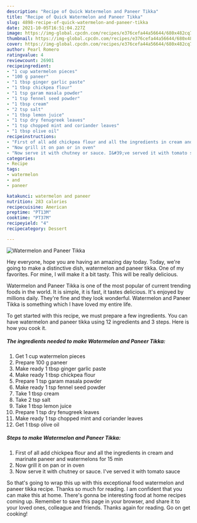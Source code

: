 ```yaml
---
description: "Recipe of Quick Watermelon and Paneer Tikka"
title: "Recipe of Quick Watermelon and Paneer Tikka"
slug: 4898-recipe-of-quick-watermelon-and-paneer-tikka
date: 2021-10-05T16:51:04.227Z
image: https://img-global.cpcdn.com/recipes/e376cefa44a56644/680x482cq70/watermelon-and-paneer-tikka-recipe-main-photo.jpg
thumbnail: https://img-global.cpcdn.com/recipes/e376cefa44a56644/680x482cq70/watermelon-and-paneer-tikka-recipe-main-photo.jpg
cover: https://img-global.cpcdn.com/recipes/e376cefa44a56644/680x482cq70/watermelon-and-paneer-tikka-recipe-main-photo.jpg
author: Pearl Romero
ratingvalue: 4
reviewcount: 26901
recipeingredient:
- "1 cup watermelon pieces"
- "100 g paneer"
- "1 tbsp ginger garlic paste"
- "1 tbsp chickpea flour"
- "1 tsp garam masala powder"
- "1 tsp fennel seed powder"
- "1 tbsp cream"
- "2 tsp salt"
- "1 tbsp lemon juice"
- "1 tsp dry fenugreek leaves"
- "1 tsp chopped mint and coriander leaves"
- "1 tbsp olive oil"
recipeinstructions:
- "First of all add chickpea flour and all the ingredients in cream and marinate paneer and watermelons for 15 min"
- "Now grill it on pan or in oven"
- "Now serve it with chutney or sauce. I&#39;ve served it with tomato sauce"
categories:
- Recipe
tags:
- watermelon
- and
- paneer

katakunci: watermelon and paneer 
nutrition: 283 calories
recipecuisine: American
preptime: "PT13M"
cooktime: "PT37M"
recipeyield: "4"
recipecategory: Dessert

---
```



![Watermelon and Paneer Tikka](https://img-global.cpcdn.com/recipes/e376cefa44a56644/680x482cq70/watermelon-and-paneer-tikka-recipe-main-photo.jpg)

Hey everyone, hope you are having an amazing day today. Today, we're going to make a distinctive dish, watermelon and paneer tikka. One of my favorites. For mine, I will make it a bit tasty. This will be really delicious.



Watermelon and Paneer Tikka is one of the most popular of current trending foods in the world. It is simple, it is fast, it tastes delicious. It's enjoyed by millions daily. They're fine and they look wonderful. Watermelon and Paneer Tikka is something which I have loved my entire life.


To get started with this recipe, we must prepare a few ingredients. You can have watermelon and paneer tikka using 12 ingredients and 3 steps. Here is how you cook it.

<!--inarticleads1-->

##### The ingredients needed to make Watermelon and Paneer Tikka:

1. Get 1 cup watermelon pieces
1. Prepare 100 g paneer
1. Make ready 1 tbsp ginger garlic paste
1. Make ready 1 tbsp chickpea flour
1. Prepare 1 tsp garam masala powder
1. Make ready 1 tsp fennel seed powder
1. Take 1 tbsp cream
1. Take 2 tsp salt
1. Take 1 tbsp lemon juice
1. Prepare 1 tsp dry fenugreek leaves
1. Make ready 1 tsp chopped mint and coriander leaves
1. Get 1 tbsp olive oil




<!--inarticleads2-->

##### Steps to make Watermelon and Paneer Tikka:

1. First of all add chickpea flour and all the ingredients in cream and marinate paneer and watermelons for 15 min
1. Now grill it on pan or in oven
1. Now serve it with chutney or sauce. I&#39;ve served it with tomato sauce




So that's going to wrap this up with this exceptional food watermelon and paneer tikka recipe. Thanks so much for reading. I am confident that you can make this at home. There's gonna be interesting food at home recipes coming up. Remember to save this page in your browser, and share it to your loved ones, colleague and friends. Thanks again for reading. Go on get cooking!
